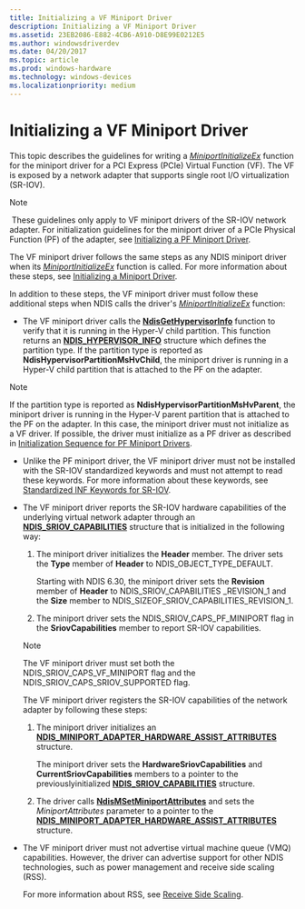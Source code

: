 ```yaml
---
title: Initializing a VF Miniport Driver
description: Initializing a VF Miniport Driver
ms.assetid: 23EB2086-E882-4CB6-A910-D8E99E0212E5
ms.author: windowsdriverdev
ms.date: 04/20/2017
ms.topic: article
ms.prod: windows-hardware
ms.technology: windows-devices
ms.localizationpriority: medium
---
```


# Initializing a VF Miniport Driver


This topic describes the guidelines for writing a [*MiniportInitializeEx*](https://msdn.microsoft.com/library/windows/hardware/ff559389) function for the miniport driver for a PCI Express (PCIe) Virtual Function (VF). The VF is exposed by a network adapter that supports single root I/O virtualization (SR-IOV).

> [!NOTE]
> These guidelines only apply to VF miniport drivers of the SR-IOV network adapter. For initialization guidelines for the miniport driver of a PCIe Physical Function (PF) of the adapter, see [Initializing a PF Miniport Driver](initializing-a-pf-miniport-driver.md). 

The VF miniport driver follows the same steps as any NDIS miniport driver when its [*MiniportInitializeEx*](https://msdn.microsoft.com/library/windows/hardware/ff559389) function is called. For more information about these steps, see [Initializing a Miniport Driver](initializing-a-miniport-driver.md).

In addition to these steps, the VF miniport driver must follow these additional steps when NDIS calls the driver's [*MiniportInitializeEx*](https://msdn.microsoft.com/library/windows/hardware/ff559389) function:

-   The VF miniport driver calls the [**NdisGetHypervisorInfo**](https://msdn.microsoft.com/library/windows/hardware/ff562635) function to verify that it is running in the Hyper-V child partition. This function returns an [**NDIS\_HYPERVISOR\_INFO**](https://msdn.microsoft.com/library/windows/hardware/ff565708) structure which defines the partition type. If the partition type is reported as **NdisHypervisorPartitionMsHvChild**, the miniport driver is running in a Hyper-V child partition that is attached to the PF on the adapter.

   > [!NOTE] 
   > If the partition type is reported as **NdisHypervisorPartitionMsHvParent**, the miniport driver is running in the Hyper-V parent partition that is attached to the PF on the adapter. In this case, the miniport driver must not initialize as a VF driver. If possible, the driver must initialize as a PF driver as described in [Initialization Sequence for PF Miniport Drivers](initialization-sequence-for-pf-miniport-drivers.md).     

-   Unlike the PF miniport driver, the VF miniport driver must not be installed with the SR-IOV standardized keywords and must not attempt to read these keywords. For more information about these keywords, see [Standardized INF Keywords for SR-IOV](standardized-inf-keywords-for-sr-iov.md).

-   The VF miniport driver reports the SR-IOV hardware capabilities of the underlying virtual network adapter through an [**NDIS\_SRIOV\_CAPABILITIES**](https://msdn.microsoft.com/library/windows/hardware/hh451677) structure that is initialized in the following way:

    1.  The miniport driver initializes the **Header** member. The driver sets the **Type** member of **Header** to NDIS\_OBJECT\_TYPE\_DEFAULT.

        Starting with NDIS 6.30, the miniport driver sets the **Revision** member of **Header** to NDIS\_SRIOV\_CAPABILITIES \_REVISION\_1 and the **Size** member to NDIS\_SIZEOF\_SRIOV\_CAPABILITIES\_REVISION\_1.

    2.  The miniport driver sets the NDIS\_SRIOV\_CAPS\_PF\_MINIPORT flag in the **SriovCapabilities** member to report SR-IOV capabilities.

       > [!NOTE]
       > The VF miniport driver must set both the NDIS\_SRIOV\_CAPS\_VF\_MINIPORT flag and the NDIS\_SRIOV\_CAPS\_SRIOV\_SUPPORTED flag.         

    The VF miniport driver registers the SR-IOV capabilities of the network adapter by following these steps:

    1.  The miniport driver initializes an [**NDIS\_MINIPORT\_ADAPTER\_HARDWARE\_ASSIST\_ATTRIBUTES**](https://msdn.microsoft.com/library/windows/hardware/ff565924) structure.

        The miniport driver sets the **HardwareSriovCapabilities** and **CurrentSriovCapabilities** members to a pointer to the previouslyinitialized [**NDIS\_SRIOV\_CAPABILITIES**](https://msdn.microsoft.com/library/windows/hardware/hh451677) structure.

    2.  The driver calls [**NdisMSetMiniportAttributes**](https://msdn.microsoft.com/library/windows/hardware/ff563672) and sets the *MiniportAttributes* parameter to a pointer to the [**NDIS\_MINIPORT\_ADAPTER\_HARDWARE\_ASSIST\_ATTRIBUTES**](https://msdn.microsoft.com/library/windows/hardware/ff565924) structure.

-   The VF miniport driver must not advertise virtual machine queue (VMQ) capabilities. However, the driver can advertise support for other NDIS technologies, such as power management and receive side scaling (RSS).

    For more information about RSS, see [Receive Side Scaling](https://msdn.microsoft.com/library/windows/hardware/ff567232).

 

 





